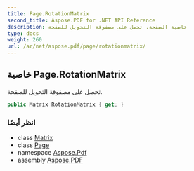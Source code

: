 ```yaml
---
title: Page.RotationMatrix
second_title: Aspose.PDF for .NET API Reference
description: خاصية الصفحة. تحصل على مصفوفة التحويل للصفحة
type: docs
weight: 260
url: /ar/net/aspose.pdf/page/rotationmatrix/
---
```

## خاصية Page.RotationMatrix

تحصل على مصفوفة التحويل للصفحة.

```csharp
public Matrix RotationMatrix { get; }
```

### انظر أيضًا

* class [Matrix](../../matrix/)
* class [Page](../)
* namespace [Aspose.Pdf](../../../aspose.pdf/)
* assembly [Aspose.PDF](../../../)